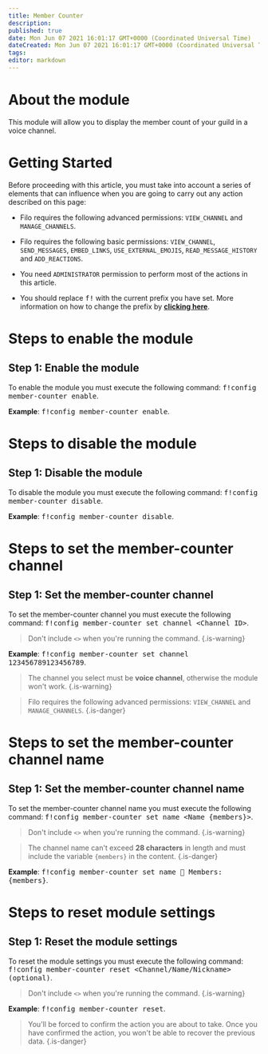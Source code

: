 ```yaml
---
title: Member Counter
description:
published: true
date: Mon Jun 07 2021 16:01:17 GMT+0000 (Coordinated Universal Time)
dateCreated: Mon Jun 07 2021 16:01:17 GMT+0000 (Coordinated Universal Time)
tags:
editor: markdown
---
```


# About the module

This module will allow you to display the member count of your guild in a voice channel.

# Getting Started

Before proceeding with this article, you must take into account a series of elements that can influence when you are going to carry out any action described on this page:

- Filo requires the following advanced permissions: ``VIEW_CHANNEL`` and ``MANAGE_CHANNELS``.

- Filo requires the following basic permissions: ``VIEW_CHANNEL``, ``SEND_MESSAGES``, ``EMBED_LINKS``, ``USE_EXTERNAL_EMOJIS``, ``READ_MESSAGE_HISTORY`` and ``ADD_REACTIONS``.

- You need ``ADMINISTRATOR`` permission to perform most of the actions in this article.

- You should replace <kbd>f!</kbd> with the current prefix you have set. More information on how to change the prefix by **[clicking here](en/modules/prefix)**.

# Steps to enable the module

## **Step 1**: Enable the module

To enable the module you must execute the following command: <kbd>f!config member-counter enable</kbd>.

**Example**: <kbd>f!config member-counter enable</kbd>.

# Steps to disable the module

## **Step 1**: Disable the module

To disable the module you must execute the following command: <kbd>f!config member-counter disable</kbd>.

**Example**: <kbd>f!config member-counter disable</kbd>.

# Steps to set the member-counter channel

## **Step 1**: Set the member-counter channel

To set the member-counter channel you must execute the following command: <kbd>f!config member-counter set channel \<Channel ID></kbd>.

> Don't include ``<>`` when you're running the command.
{.is-warning}

**Example**: <kbd>f!config member-counter set channel 123456789123456789</kbd>.

> The channel you select must be **voice channel**, otherwise the module won't work.
{.is-warning}

> Filo requires the following advanced permissions: ``VIEW_CHANNEL`` and ``MANAGE_CHANNELS``.
{.is-danger}

# Steps to set the member-counter channel name

## **Step 1**: Set the member-counter channel name

To set the member-counter channel name you must execute the following command: <kbd>f!config member-counter set name \<Name {members}></kbd>.

> Don't include ``<>`` when you're running the command.
{.is-warning}

> The channel name can't exceed **28 characters** in length and must include the variable `{members}` in the content.
{.is-danger}

**Example**: <kbd>f!config member-counter set name 👥 Members: {members}</kbd>.

# Steps to reset module settings

## **Step 1**: Reset the module settings

To reset the module settings you must execute the following command: <kbd>f!config member-counter reset \<Channel/Name/Nickname> (optional)</kbd>.

> Don't include ``<>`` when you're running the command.
{.is-warning}

**Example**: <kbd>f!config member-counter reset</kbd>.

> You'll be forced to confirm the action you are about to take. Once you have confirmed the action, you won't be able to recover the previous data.
{.is-danger}
